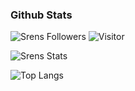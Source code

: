 ### Github Stats
![Srens Followers](https://img.shields.io/github/followers/Cybermork?label=Follow&style=social)
![Visitor](https://komarev.com/ghpvc/?username=Cybermork)

![Srens Stats](https://github-readme-stats.vercel.app/api?username=Cybermork&count_private=true&sow_icons=true&theme=dark)

![Top Langs](https://github-readme-stats.vercel.app/api/top-langs/?username=Cybermork&layout=compact&theme=dark)
